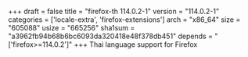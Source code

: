 +++
draft = false
title = "firefox-th 114.0.2-1"
version = "114.0.2-1"
categories = ['locale-extra', 'firefox-extensions']
arch = "x86_64"
size = "605088"
usize = "665256"
sha1sum = "a3962fb94b68b6bc6093da320418e48f378db451"
depends = "['firefox>=114.0.2']"
+++
Thai language support for Firefox